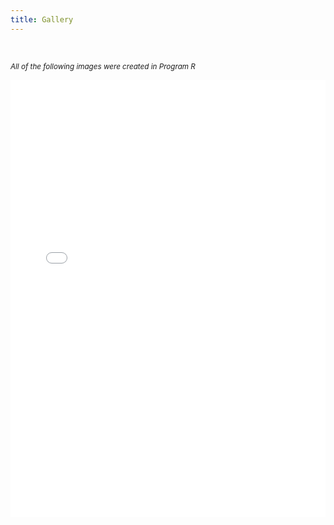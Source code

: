 ```yaml
---
title: Gallery
---
```


<br/>

<sup>*All of the following images were created in Program R*<sup>
 



<iframe src="./assets/images/animations.html" height="700px" width="100%" style="border:none;"></iframe>
